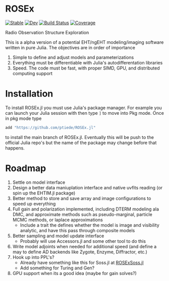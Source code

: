 # ROSEx

[![Stable](https://img.shields.io/badge/docs-stable-blue.svg)](https://ptiede.github.io/ROSEx.jl/latest/)
[![Dev](https://img.shields.io/badge/docs-dev-blue.svg)](https://ptiede.github.io/ROSEx.jl/latest/)
[![Build Status](https://github.com/ptiede/ROSEx.jl/workflows/CI/badge.svg)](https://github.com/ptiede/ROSEx.jl/actions)
[![Coverage](https://codecov.io/gh/ptiede/ROSEx.jl/branch/master/graph/badge.svg)](https://codecov.io/gh/ptiede/ROSEx.jl)

Radio Observation Structure Exploration

This is a alpha version of a potential EHT/ngEHT modeling/imaging software written in pure Julia. The objectives are in order of importance

1. Simple to define and adjust models and parameterizations
2. Everything must be differentiable with Julia's autodifferentation libraries
3. Speed. The code must be fast, with proper SIMD, GPU, and distributed computing support

# Installation
To install ROSEx.jl you must use Julia's package manager. For example you can launch your Julia session with then type `]` to move into Pkg mode. Once in pkg mode type
```julia
add "https://github.com/ptiede/ROSEx.jl"
```
to install the main branch of ROSEx.jl. Eventually this will be push to the official Julia repo's but the name of the package may change before that happens.


# Roadmap

1. Settle on model interface
2. Design a better data maniuplation interface and native uvfits reading (or spin up the EHTIM.jl package)
4. Better method to store and save array and image configurations to speed up everything
5. Full gain and polarization implemented, including DTERM modeling ala DMC, and approximate methods such as pseudo-marginal, particle MCMC methods, or laplace approximations
   - Include a trait the defines whether the model is image and visibility analytic, and have this pass through composite models 
5. Better sampling and model update interface 
   - Probably will use Accessors.jl and some other tool to do this
6. Write model adjoints when needed for additional speed (and define a may to define AD backends like Zygote, Enzyme, Diffractor, etc.)
7. Hook up into PPL's?
   - Already have something like this for Soss.jl at [ROSExSoss.jl](https://github.com/ptiede/ROSExSoss.jl)
   - Add something for Turing and Gen?
8. GPU support when its a good idea (maybe for gain solves?)

